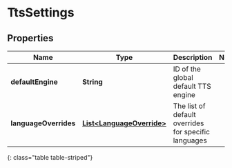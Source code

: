 # TtsSettings


## Properties

| Name | Type | Description | Notes |
| ------------ | ------------- | ------------- | ------------- |
| **defaultEngine** | **String** | ID of the global default TTS engine |  |
| **languageOverrides** | [**List&lt;LanguageOverride&gt;**](LanguageOverride) | The list of default overrides for specific languages |  |
{: class="table table-striped"}



